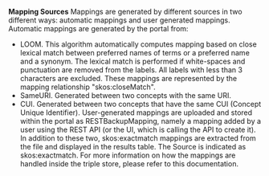 **Mapping Sources**
Mappings are generated by different sources in two different ways: automatic mappings and user generated mappings.
Automatic mappings are generated by the portal from:
- LOOM. This algorithm automatically computes mapping based on close lexical match between preferred names of terms or a preferred name and a synonym. The lexical match is performed if white-spaces and punctuation are removed from the labels. All labels with less than 3 characters are excluded. These mappings are represented by the mapping relationship "skos:closeMatch".
- SameURI. Generated between two concepts with the same URI.
- CUI. Generated between two concepts that have the same CUI (Concept Unique
Identifier).
User-generated mappings are uploaded and stored within the portal as RESTBackupMapping, namely a mapping added by a user using the REST API (or the UI, which is calling the API to create it).
In addition to these two, skos:exactmatch mappings are extracted from the file and displayed in the results table. The Source is indicated as skos:exactmatch.
For more information on how the mappings are handled inside the triple store, please refer to this documentation.
